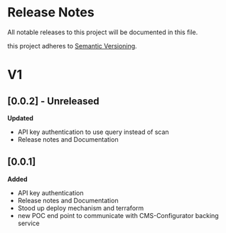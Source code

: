 # Release Notes
All notable releases to this project will be documented in this file. 

this project adheres to [Semantic Versioning](https://semver.org/spec/v2.0.0.html).

# V1 
## [0.0.2] - Unreleased
**Updated**
* API key authentication to use query instead of scan
* Release notes and Documentation

## [0.0.1] 
**Added**
* API key authentication
* Release notes and Documentation
* Stood up deploy mechanism and terraform 
* new POC end point to communicate with CMS-Configurator backing service
